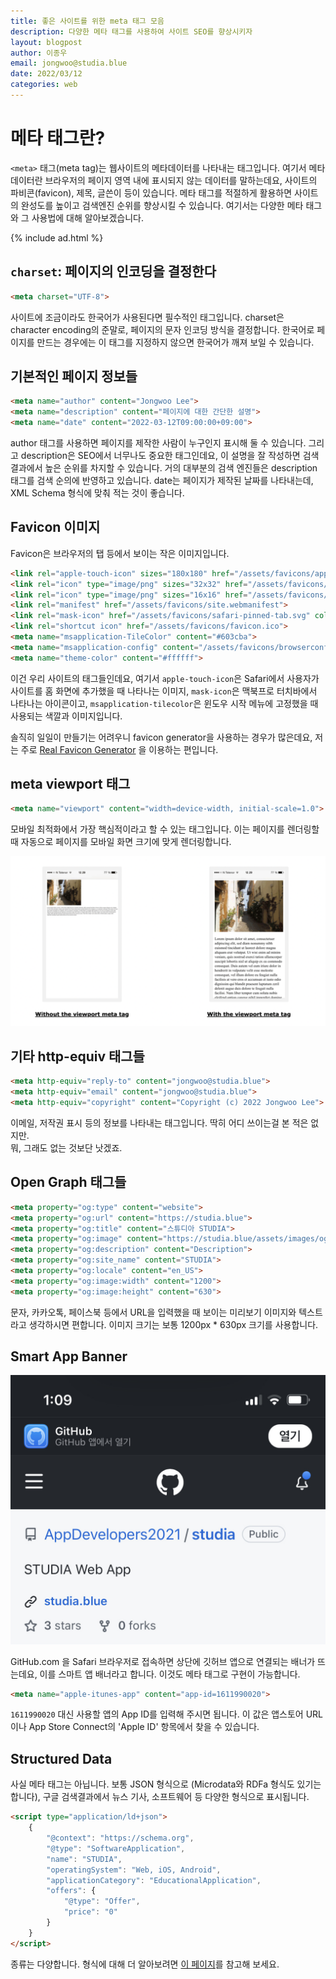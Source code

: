 ```yaml
---
title: 좋은 사이트를 위한 meta 태그 모음
description: 다양한 메타 태그를 사용하여 사이트 SEO를 향상시키자
layout: blogpost
author: 이종우
email: jongwoo@studia.blue
date: 2022/03/12
categories: web
---
```


# 메타 태그란?

`<meta>` 태그(meta tag)는 웹사이트의 메타데이터를 나타내는 태그입니다. 여기서 메타데이터란 브라우저의 페이지 영역 내에 표시되지 않는 데이터를 말하는데요, 사이트의 파비콘(favicon), 제목, 글쓴이 등이 있습니다. 메타 태그를 적절하게 활용하면 사이트의 완성도를 높이고 검색엔진 순위를 향상시킬 수 있습니다. 여기서는 다양한 메타 태그와 그 사용법에 대해 알아보겠습니다.

{% include ad.html %}

## `charset`: 페이지의 인코딩을 결정한다

```html
<meta charset="UTF-8">
```

사이트에 조금이라도 한국어가 사용된다면 필수적인 태그입니다. charset은 character encoding의 준말로, 페이지의 문자 인코딩 방식을 결정합니다. 한국어로 페이지를 만드는 경우에는 이 태그를 지정하지 않으면 한국어가 깨져 보일 수 있습니다.

## 기본적인 페이지 정보들

```html
<meta name="author" content="Jongwoo Lee">
<meta name="description" content="페이지에 대한 간단한 설명">
<meta name="date" content="2022-03-12T09:00:00+09:00">
```

author 태그를 사용하면 페이지를 제작한 사람이 누구인지 표시해 둘 수 있습니다. 그리고 description은 SEO에서 너무나도 중요한 태그인데요, 이 설명을 잘 작성하면 검색 결과에서 높은 순위를 차지할 수 있습니다. 거의 대부분의 검색 엔진들은 description 태그를 검색 순의에 반영하고 있습니다. date는 페이지가 제작된 날짜를 나타내는데, XML Schema 형식에 맞춰 적는 것이 좋습니다.

## Favicon 이미지
Favicon은 브라우저의 탭 등에서 보이는 작은 이미지입니다.

```html
<link rel="apple-touch-icon" sizes="180x180" href="/assets/favicons/apple-touch-icon.png">
<link rel="icon" type="image/png" sizes="32x32" href="/assets/favicons/favicon-32x32.png">
<link rel="icon" type="image/png" sizes="16x16" href="/assets/favicons/favicon-16x16.png">
<link rel="manifest" href="/assets/favicons/site.webmanifest">
<link rel="mask-icon" href="/assets/favicons/safari-pinned-tab.svg" color="#5bbad5">
<link rel="shortcut icon" href="/assets/favicons/favicon.ico">
<meta name="msapplication-TileColor" content="#603cba">
<meta name="msapplication-config" content="/assets/favicons/browserconfig.xml">
<meta name="theme-color" content="#ffffff">
```
이건 우리 사이트의 태그들인데요, 여기서 `apple-touch-icon`은 Safari에서 사용자가 사이트를 홈 화면에 추가했을 때 나타나는 이미지, `mask-icon`은 맥북프로 터치바에서 나타나는 아이콘이고, `msapplication-tilecolor`은 윈도우 시작 메뉴에 고정했을 때 사용되는 색깔과 이미지입니다.

솔직히 일일이 만들기는 어려우니 favicon generator을 사용하는 경우가 많은데요, 저는 주로 [Real Favicon Generator](https://realfavicongenerator.net/) 을 이용하는 편입니다.

## meta viewport 태그

```html
<meta name="viewport" content="width=device-width, initial-scale=1.0">
```

모바일 최적화에서 가장 핵심적이라고 할 수 있는 태그입니다. 이는 페이지를 렌더링할 때 자동으로 페이지를 모바일 화면 크기에 맞게 렌더링합니다.

!["The Meta Viewport Tag"](/assets/img/viewport.png "출처: w3schools.com")

## 기타 http-equiv 태그들

```html
<meta http-equiv="reply-to" content="jongwoo@studia.blue">
<meta http-equiv="email" content="jongwoo@studia.blue">
<meta http-equiv="copyright" content="Copyright (c) 2022 Jongwoo Lee">
```

이메일, 저작권 표시 등의 정보를 나타내는 태그입니다. 딱히 어디 쓰이는걸 본 적은 없지만.<br>뭐, 그래도 없는 것보단 낫겠죠.

## Open Graph 태그들

```html
<meta property="og:type" content="website">
<meta property="og:url" content="https://studia.blue">
<meta property="og:title" content="스튜디아 STUDIA">
<meta property="og:image" content="https://studia.blue/assets/images/og_image.jpg">
<meta property="og:description" content="Description">
<meta property="og:site_name" content="STUDIA">
<meta property="og:locale" content="en_US">
<meta property="og:image:width" content="1200">
<meta property="og:image:height" content="630">
```

문자, 카카오톡, 페이스북 등에서 URL을 입력했을 때 보이는 미리보기 이미지와 텍스트라고 생각하시면 편합니다. 이미지 크기는 보통 1200px * 630px 크기를 사용합니다.

## Smart App Banner

!["Smart App Banner"](/assets/img/smartappbanner.jpeg)

GitHub.com 을 Safari 브라우저로 접속하면 상단에 깃허브 앱으로 연결되는 배너가 뜨는데요, 이를 스마트 앱 배너라고 합니다. 이것도 메타 태그로 구현이 가능합니다.

```html
<meta name="apple-itunes-app" content="app-id=1611990020">
```

`1611990020` 대신 사용할 앱의 App ID를 입력해 주시면 됩니다. 이 값은 앱스토어 URL이나 App Store Connect의 'Apple ID' 항목에서 찾을 수 있습니다.

## Structured Data

사실 메타 태그는 아닙니다. 보통 JSON 형식으로 (Microdata와 RDFa 형식도 있기는 합니다), 구글 검색결과에서 뉴스 기사, 소프트웨어 등 다양한 형식으로 표시됩니다.

```html
<script type="application/ld+json">
    {
        "@context": "https://schema.org",
        "@type": "SoftwareApplication",
        "name": "STUDIA",
        "operatingSystem": "Web, iOS, Android",
        "applicationCategory": "EducationalApplication",
        "offers": {
            "@type": "Offer",
            "price": "0"
        }
    }
</script>
```

종류는 다양합니다. 형식에 대해 더 알아보려면 [이 페이지](https://developers.google.com/search/docs/advanced/structured-data/intro-structured-data)를 참고해 보세요.